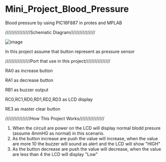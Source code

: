 # Mini_Project_Blood_Pressure
Blood pressure by using PIC16F887 in protes and MPLAB

////////////////Schematic Diagram////////////////

![image](https://user-images.githubusercontent.com/81744011/151529298-081c088f-4b05-4f0c-b8dc-2b10a1b2e188.png)
 
 In this project assume that button represent as pressure sensor
 
////////////////Port that use in this project////////////////

RA0 as increase button

RA1 as decrease button

RB1 as buzzer output

RC0,RC1,RD0,RD1,RD2,RD3 as LCD display 

RE3 as master clear button

////////////////How This Project Works////////////////
1. When the circuit are power on the LCD will display normal blodd presure (assume 4mmHG as normal) in this scenario.
2. As the button increase are push the value will increase, when the value are more 10 the buzzer will sound as alert and the LCD will show "HIGH"
3. As the button decrease are push the value will decrease, when the value are less than 4 the LCD will display "Low"
